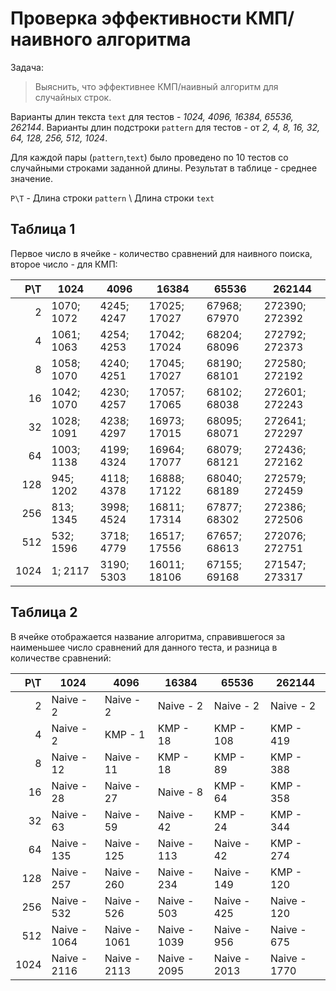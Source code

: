 # Проверка эффективности КМП/наивного алгоритма

Задача:

 > Выяснить, что эффективнее КМП/наивный алгоритм для случайных строк.

Варианты длин текста `text` для тестов - *1024, 4096, 16384, 65536, 262144*. 
Варианты длин подстроки `pattern` для тестов - от *2, 4, 8, 16, 32, 64, 128, 256, 512, 1024*.

Для каждой пары (`pattern`,`text`) было проведено по 10 тестов со случайными строками заданной длины. Результат в таблице - среднее значение. 

`P\T` - Длина строки `pattern` \ Длина строки `text`  


## Таблица 1  

Первое число в ячейке - количество сравнений для наивного поиска, второе число - для КМП:  

|  P\T |              1024  |              4096  |             16384  |             65536  |            262144  |
|-----:|--------------------|--------------------|--------------------|--------------------|--------------------|
|    2 |    1070;     1072  |    4245;     4247  |   17025;    17027  |   67968;    67970  |  272390;   272392  |
|    4 |    1061;     1063  |    4254;     4253  |   17042;    17024  |   68204;    68096  |  272792;   272373  |
|    8 |    1058;     1070  |    4240;     4251  |   17045;    17027  |   68190;    68101  |  272580;   272192  |
|   16 |    1042;     1070  |    4230;     4257  |   17057;    17065  |   68102;    68038  |  272601;   272243  |
|   32 |    1028;     1091  |    4238;     4297  |   16973;    17015  |   68095;    68071  |  272641;   272297  |
|   64 |    1003;     1138  |    4199;     4324  |   16964;    17077  |   68079;    68121  |  272436;   272162  |
|  128 |     945;     1202  |    4118;     4378  |   16888;    17122  |   68040;    68189  |  272579;   272459  |
|  256 |     813;     1345  |    3998;     4524  |   16811;    17314  |   67877;    68302  |  272386;   272506  |
|  512 |     532;     1596  |    3718;     4779  |   16517;    17556  |   67657;    68613  |  272076;   272751  |
| 1024 |       1;     2117  |    3190;     5303  |   16011;    18106  |   67155;    69168  |  271547;   273317  |

## Таблица 2  

В ячейке отображается название алгоритма, справившегося за наименьшее число сравнений для данного теста, и разница в количестве сравнений: 

|  P\T |              1024  |              4096  |             16384  |             65536  |            262144  |
|-----:|--------------------|--------------------|--------------------|--------------------|--------------------|
|    2 | Naive -         2  | Naive -         2  | Naive -         2  | Naive -         2  | Naive -         2  | 
|    4 | Naive -         2  |  KMP  -         1  |  KMP  -        18  |  KMP  -       108  |  KMP  -       419  | 
|    8 | Naive -        12  | Naive -        11  |  KMP  -        18  |  KMP  -        89  |  KMP  -       388  | 
|   16 | Naive -        28  | Naive -        27  | Naive -         8  |  KMP  -        64  |  KMP  -       358  | 
|   32 | Naive -        63  | Naive -        59  | Naive -        42  |  KMP  -        24  |  KMP  -       344  | 
|   64 | Naive -       135  | Naive -       125  | Naive -       113  | Naive -        42  |  KMP  -       274  | 
|  128 | Naive -       257  | Naive -       260  | Naive -       234  | Naive -       149  |  KMP  -       120  | 
|  256 | Naive -       532  | Naive -       526  | Naive -       503  | Naive -       425  | Naive -       120  | 
|  512 | Naive -      1064  | Naive -      1061  | Naive -      1039  | Naive -       956  | Naive -       675  | 
| 1024 | Naive -      2116  | Naive -      2113  | Naive -      2095  | Naive -      2013  | Naive -      1770  | 
